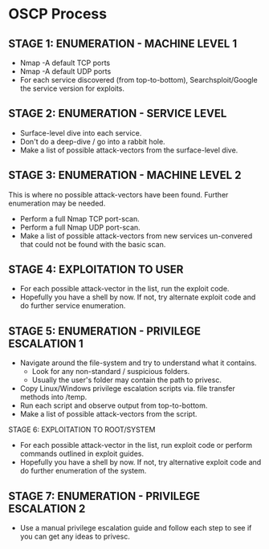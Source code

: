 # OSCP Process

## STAGE 1: ENUMERATION - MACHINE LEVEL 1

* Nmap -A default TCP ports
* Nmap -A default UDP ports
* For each service discovered (from top-to-bottom), Searchsploit/Google the service version for exploits.

## STAGE 2: ENUMERATION - SERVICE LEVEL

* Surface-level dive into each service.
* Don't do a deep-dive / go into a rabbit hole.
* Make a list of possible attack-vectors from the surface-level dive.

## STAGE 3: ENUMERATION - MACHINE LEVEL 2

This is where no possible attack-vectors have been found. Further enumeration may be needed.

* Perform a full Nmap TCP port-scan.
* Perform a full Nmap UDP port-scan.
* Make a list of possible attack-vectors from new services un-convered that could not be found with the basic scan.

## STAGE 4: EXPLOITATION TO USER

* For each possible attack-vector in the list, run the exploit code.
* Hopefully you have a shell by now. If not, try alternate exploit code and do further service enumeration.

## STAGE 5: ENUMERATION - PRIVILEGE ESCALATION 1

* Navigate around the file-system and try to understand what it contains.
  * Look for any non-standard / suspicious folders.
  * Usually the user's folder may contain the path to privesc.
* Copy Linux/Windows privilege escalation scripts via. file transfer methods into /temp.
* Run each script and observe output from top-to-bottom.
* Make a list of possible attack-vectors from the script.

STAGE 6: EXPLOITATION TO ROOT/SYSTEM

* For each possible attack-vector in the list, run exploit code or perform commands outlined in exploit guides.
* Hopefully you have a shell by now. If not, try alternative exploit code and do further enumeration of the system.

## STAGE 7: ENUMERATION - PRIVILEGE ESCALATION 2

* Use a manual privilege escalation guide and follow each step to see if you can get any ideas to privesc.
